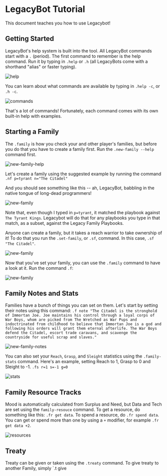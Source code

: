 # LegacyBot Tutorial 

This document teaches you how to use Legacybot! 

## Getting Started 

LegacyBot's help system is built into the tool. All LegacyBot commands start with a `.` (period). The first command to remember is the help command. Run it by typing in `.help` or `.h` (all LegacyBots come with a shorthand "alias" or faster typing).

![help](assets/screenshots/help.png)

You can learn about what commands are available by typing in `.help -c`, or `.h -c`. 

![commands](assets/screenshots/commands.png)

That's a lot of commands! Fortunately, each command comes with its own built-in help with examples. 

## Starting a Family 

The `.family` is how you check your and other player's families, but before you do that you have to create a family first. Run the `.new-family --help` command first.

![new-family-help](assets/screenshots/new-family-help.png)

Let's  create a family using the suggested example by running the command `.nf p=tyrant n="The Citadel"`

And you should see something like this -- ah, LegacyBot, babbling in the native tongue of long-dead programmers!

![new-family](assets/screenshots/new-family.png)

Note that, even though I typed in `p=tyrant`, it matched the playbook against `The Tyrant Kings`. Legacybot will do that for any playbooks you type in that match, as a subset, against the Legacy Family Playbooks.

Anyone can create a family, but it takes a reach warrior to take ownership of it! To do that you run the `.set-family`, or `.sf`, command. In this case, `.sf "The Citadel"`.

![new-family](assets/screenshots/set-family.png)

Now that you've set your family, you can use the `.family` command to have a look at it. Run the command `.f`:

![new-family](assets/screenshots/family-1.png)

## Family Notes and Stats

Families have a bunch of things you can set on them. Let's start by setting their notes using this command: `.f note "The Citadel is the stronghold of Immortan Joe. Joe maintains his control through a loyal corps of War Boys, whom are picked from The Wretched as War Pups and indoctrinated from childhood to believe that Immortan Joe is a god and following his orders will grant them eternal afterlife. The War Boys defend the Citadel, escort trade caravans, and scavenge the countryside for useful scrap and slaves."` 

![new-family-notes](assets/screenshots/family-notes.png)

You can also set your `Reach`, `Grasp`, and `Sleight` statistics using the `.family-stats` command. Here's an example, setting Reach to 1, Grasp to 0 and Sleight to -1. `.fs r=1 s=-1 g=0`

![stats](assets/screenshots/stats.png)

## Family Resource Tracks
Mood is automatically calculated from Surplus and Need, but Data and Tech are set using the `family-resouce` command. To get a resource, do something like this: `.fr get data`. To spend a resource, do `.fr spend data`. You can get or spend more than one by using a `+` modifier, for example `.fr get data +2`. 

![resources](assets/screenshots/resources.png)

## Treaty

Treaty can be given or taken using the `.treaty` command. To give treaty to another Family, simply `.t give 











 


